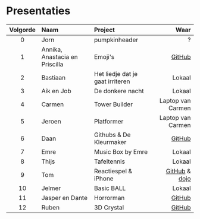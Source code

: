 # Presentaties

|Volgorde|Naam|Project|Waar|
|:---:|:---|:---|---:|
|0|Jorn|pumpkinheader|?|
|1|Annika, Anastacia en Priscilla|Emoji's|[GitHub](https://github.com/ruben-bouman/eindpresentatie-ana-annika-priscilla/blob/master/code%20eindpresentatie)|
|2|Bastiaan|Het liedje dat je gaat irriteren|Lokaal|
|3|Aik en Job|De donkere nacht|Lokaal|
|4|Carmen|Tower Builder|Laptop van Carmen|
|5|Jeroen|Platformer|Laptop van Carmen|
|6|Daan|Githubs & De Kleurmaker|[GitHub](https://github.com/daantje1?tab=repositories)|
|7|Emre|Music Box by Emre|Lokaal|
|8|Thijs|Tafeltennis|Lokaal|
|9|Tom|Reactiespel & iPhone|[GitHub](https://github.com/tomyboy112/reaction-game) & [dojo](https://github.com/richelbilderbeek/Dojo/blob/master/Leerlingen/Presentatie20161215/PresentatiesPerLeerling/Tom/iphone/iphone.pde)|
|10|Jelmer|Basic BALL|Lokaal|
|11|Jasper en Dante|Horrorman|[GitHub](https://github.com/DantVader2005/jaspers-en-dantes-horrorman/blob/master/de_horror_man.pde)|
|12|Ruben|3D Crystal|[GitHub](https://github.com/ruben-bouman/pwc-crystal/blob/master/crystal_pwc.pde)|

